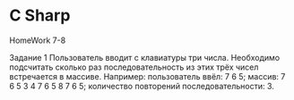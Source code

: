 # C Sharp

HomeWork 7-8

Задание 1
Пользователь вводит с клавиатуры три числа. Необходимо подсчитать сколько раз последовательность из этих
трёх чисел встречается в массиве.
Например:
пользователь ввёл: 7 6 5;
массив: 7 6 5 3 4 7 6 5 8 7 6 5;
количество повторений последовательности: 3.
